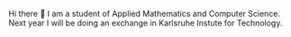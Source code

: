 Hi there 👋
I am a student of Applied Mathematics and Computer Science. Next year I will be doing an exchange in Karlsruhe Instute for Technology.
